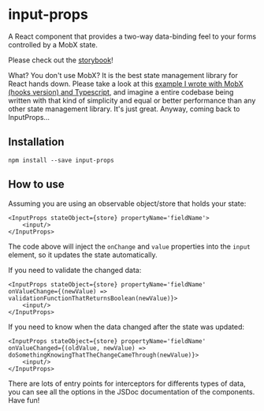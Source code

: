 # input-props
A React component that provides a two-way data-binding feel to your forms controlled by a MobX state. 

Please check out the [storybook](https://jpmtrabbold.github.io/input-props)!

What? You don't use MobX? It is the best state management library for React hands down. Please take a look at this [example I wrote with MobX (hooks version) and Typescript](https://github.com/jpmtrabbold/react-hooks-mobx-typescript-todo-list/tree), and imagine a entire codebase being written with that kind of simplicity and equal or better performance than any other state management library. It's just great. Anyway, coming back to InputProps...

## Installation

```
npm install --save input-props
```

## How to use

Assuming you are using an observable object/store that holds your state:
```
<InputProps stateObject={store} propertyName='fieldName'>
    <input/>
</InputProps>
```

The code above will inject the `onChange` and `value` properties into the `input` element, so it updates the state automatically.

If you need to validate the changed data:
```
<InputProps stateObject={store} propertyName='fieldName' onValueChange={(newValue) => validationFunctionThatReturnsBoolean(newValue)}>
    <input/>
</InputProps>
```

If you need to know when the data changed after the state was updated:
```
<InputProps stateObject={store} propertyName='fieldName' onValueChanged={(oldValue, newValue) => doSomethingKnowingThatTheChangeCameThrough(newValue)}>
    <input/>
</InputProps>
```

There are lots of entry points for interceptors for differents types of data, you can see all the options in the JSDoc documentation of the components. Have fun!
